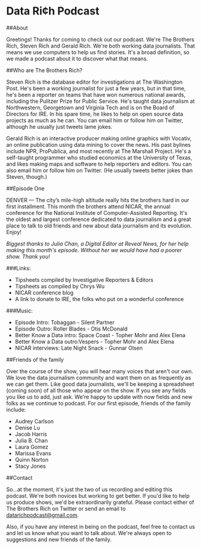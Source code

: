 # Data Ri¢h Podcast

##About

Greetings! Thanks for coming to check out our podcast. We're The Brothers Rich, Steven Rich and Gerald Rich. We're both working data journalists. That means we use computers to help us find stories. It's a broad definition, so we made a podcast about it to discover what that means.

##Who are The Brothers Rich?

Steven Rich is the database editor for investigations at The Washington Post. He's been a working journalist for just a few years, but in that time, he's been a reporter on teams that have won numerous national awards, including the Pulitzer Prize for Public Service. He's taught data journalism at Northwestern, Georgetown and Virginia Tech and is on the Board of Directors for IRE. In his spare time, he likes to help on open source data projects as much as he can. You can email him or follow him on Twitter, although he usually just tweets lame jokes.

Gerald Rich is an interactive producer making online graphics with Vocativ, an online publication using data mining to cover the news. His past bylines include NPR, ProPublica, and most recently at The Marshall Project. He's a self-taught programmer who studied economics at the University of Texas, and likes making maps and software to help reporters and editors. You can also email him or follow him on Twitter. (He usually tweets better jokes than Steven, though.)

##Episode One

DENVER — The city’s mile-high altitude really hits the brothers hard in our first installment. This month the brothers attend NICAR, the annual conference for the National Institute of Computer-Assisted Reporting. It's the oldest and largest conference dedicated to data journalism and a great place to talk to old friends and new about data journalism and its evolution. Enjoy!

<i>Biggest thanks to Julia Chan, a Digital Editor at Reveal News, for her help making this month's episode. Without her we would have had a poorer show. Thank you!</i>

###Links:

- Tipsheets compiled by Investigative Reporters & Editors
- Tipsheets as compiled by Chrys Wu
- NICAR conference blog
- A link to donate to IRE, the folks who put on a wonderful conference

###Music:

- Episode Intro: Tobaggan - Silent Partner
- Episode Outro: Roller Blades - Otis McDonald
- Better Know a Data intro: Space Coast - Topher Mohr and Alex Elena
- Better Know a Data outro:Vespers - Topher Mohr and Alex Elena
- NICAR interviews: Late Night Snack - Gunnar Olsen

##Friends of the family

Over the course of the show, you will hear many voices that aren't our own. We love the data journalism community and want them on as frequently as we can get them. Like good data journalists, we'll be keeping a spreadsheet (coming soon) of all those who appear on the show. If you see any fields you like us to add, just ask. We're happy to update with now fields and new folks as we continue to podcast. For our first episode, friends of the family include:

- Audrey Carlson
- Denise Lu
- Jacob Harris
- Julia B. Chan
- Laura Gomez
- Marissa Evans
- Quinn Norton
- Stacy Jones

##Contact

So...at the moment, it's just the two of us recording and editing this podcast. We're both novices but working to get better. If you'd like to help us produce shows, we'd be extraordinarily grateful. Please contact either of The Brothers Rich on Twitter or send an email to datarichpodcast@gmail.com.

Also, if you have any interest in being on the podcast, feel free to contact us and let us know what you want to talk about. We're always open to suggestions and new friends of the family.
